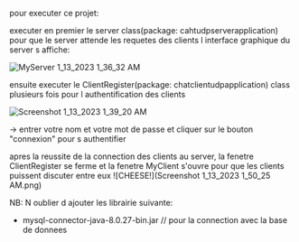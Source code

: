 pour executer ce projet:

executer en premier le server class(package: cahtudpserverapplication) pour que le server attende les requetes des clients
l interface graphique du server s affiche:

![MyServer 1_13_2023 1_36_32 AM](https://user-images.githubusercontent.com/104314459/212221113-5255be71-e29d-4311-b70b-b8c79163117d.png)

ensuite executer le ClientRegister(package: chatclientudpapplication) class plusieurs fois pour l authentification des clients

![Screenshot 1_13_2023 1_39_20 AM](https://user-images.githubusercontent.com/104314459/212221265-3a4fd82d-4c60-46e8-a08c-5e984d0f2fb0.png)

-> entrer votre nom et votre mot de passe et cliquer sur le bouton "connexion" pour s authentifier

apres la reussite de la connection des clients au server, la fenetre ClientRegister se ferme et la fenetre MyClient s'ouvre pour que les clients puissent discuter entre eux
![CHEESE!](Screenshot 1_13_2023 1_50_25 AM.png)


NB: N oublier d ajouter les librairie suivante:
- mysql-connector-java-8.0.27-bin.jar // pour la connection avec la base de donnees
